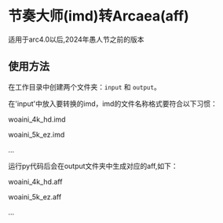 # 节奏大师(imd)转Arcaea(aff)

适用于arc4.0以后,2024年愚人节之前的版本

## 使用方法

在工作目录中创建两个文件夹：`input` 和 `output`。

在'input'中放入要转换的imd，imd的文件名称格式要符合以下习惯：

woaini_4k_hd.imd

woaini_5k_ez.imd

...

运行py代码后会在output文件夹中生成对应的aff,如下：

woaini_4k_hd.aff

woaini_5k_ez.aff

...
